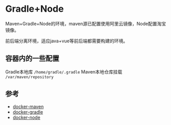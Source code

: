 # Gradle+Node

Maven+Gradle+Node的环境，maven源已配置使用阿里云镜像，Node配置淘宝镜像。

前后端分离环境，适应java+vue等前后端都需要构建的环境。

## 容器内的一些配置

Gradle本地库 `/home/gradle/.gradle`
Maven本地仓库挂载 `/var/maven/repository`

## 参考

* [docker-maven](https://github.com/carlossg/docker-maven)
* [docker-gradle](https://github.com/keeganwitt/docker-gradle)
* [docker-node](https://github.com/nodejs/docker-node/)


